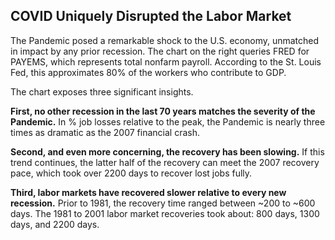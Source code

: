 ## COVID Uniquely Disrupted the Labor Market

The Pandemic posed a remarkable shock to the U.S. economy, unmatched in impact
by any prior recession. The chart on the right queries FRED for PAYEMS, which
represents total nonfarm payroll. According to the St. Louis Fed, this
approximates 80% of the workers who contribute to GDP.

The chart exposes three significant insights.

**First, no other recession in the last 70 years matches the severity of the
Pandemic.** In % job losses relative to the peak, the Pandemic is nearly three
times as dramatic as the 2007 financial crash.

**Second, and even more concerning, the recovery has been slowing.** If this
trend continues, the latter half of the recovery can meet the 2007 recovery
pace, which took over 2200 days to recover lost jobs fully.

**Third, labor markets have recovered slower relative to every new recession.**
Prior to 1981, the recovery time ranged between \~200 to \~600 days. The 1981 to
2001 labor market recoveries took about: 800 days, 1300 days, and 2200 days.